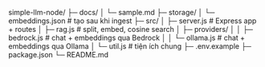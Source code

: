 simple-llm-node/
├─ docs/
│  └─ sample.md
├─ storage/
│  └─ embeddings.json            # tạo sau khi ingest
├─ src/
│  ├─ server.js                  # Express app + routes
│  ├─ rag.js                     # split, embed, cosine search
│  ├─ providers/
│  │  ├─ bedrock.js              # chat + embeddings qua Bedrock
│  │  └─ ollama.js               # chat + embeddings qua Ollama
│  └─ util.js                    # tiện ích chung
├─ .env.example
├─ package.json
└─ README.md
